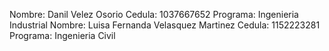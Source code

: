 Nombre: Danil Velez Osorio Cedula: 1037667652 Programa: Ingenieria Industrial
Nombre: Luisa Fernanda Velasquez Martinez Cedula: 1152223281  Programa: Ingenieria Civil 
